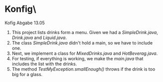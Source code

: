 # Konfig\
Kofig Abgabe 13.05

1. This project lists drinks form a menu. Given we had a *SimpleDrink.java*, *Drink.java* and *Liquid.java*.
2. The class *SimpleDrink.java* didn't hold a main, so we have to include one.
3. Next, we implement a class for *MixedDrinks.java* and *HotBeverag.java*.
4. For testing, if everything is working, we make the *main.java* that includes the list with the drinks.
5. The method *TestMyException.smallEnough()* throws if the drink is too big for a glass.
